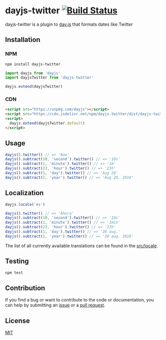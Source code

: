 # dayjs-twitter [![Build Status](https://app.travis-ci.com/freearhey/dayjs-twitter.svg?branch=master)](https://app.travis-ci.com/freearhey/dayjs-twitter)

dayjs-twitter is a plugin to [day.js](https://github.com/iamkun/dayjs) that formats dates like Twitter

## Installation

### NPM

```sh
npm install dayjs-twitter
```

```js
import dayjs from 'dayjs'
import dayjsTwitter from 'dayjs-twitter'

dayjs.extend(dayjsTwitter)
```

### CDN

```html
<script src="https://unpkg.com/dayjs"></script>
<script src="https://cdn.jsdelivr.net/npm/dayjs-twitter/dist/dayjs-twitter.min.js"></script>
<script>
  dayjs.extend(dayjsTwitter.default)
</script>
```

## Usage

```js
dayjs().twitter() // => 'Now'
dayjs().subtract(10, 'second').twitter() // => '10s'
dayjs().subtract(1, 'minute').twitter() // => '1m'
dayjs().subtract(23, 'hour').twitter() // => '23h'
dayjs().subtract(1, 'day').twitter() // => 'Aug 28'
dayjs().subtract(1, 'year').twitter() // => 'Aug 28, 2018'
```

## Localization

```js
dayjs.locale('es')

dayjs().twitter() // => 'Ahora'
dayjs().subtract(10, 'second').twitter() // => '10s'
dayjs().subtract(1, 'minute').twitter() // => '1min'
dayjs().subtract(23, 'hour').twitter() // => '23h'
dayjs().subtract(1, 'day').twitter() // => '28 aug.'
dayjs().subtract(1, 'year').twitter() // => '28 aug. 2018'
```

The list of all currently available translations can be found in the [src/locale](src/locale).

## Testing

```sh
npm test
```

## Contribution

If you find a bug or want to contribute to the code or documentation, you can help by submitting an [issue](https://github.com/freearhey/dayjs-twitter/issues) or a [pull request](https://github.com/freearhey/dayjs-twitter/pulls).

## License

[MIT](https://github.com/freearhey/dayjs-twitter/blob/master/LICENSE)

